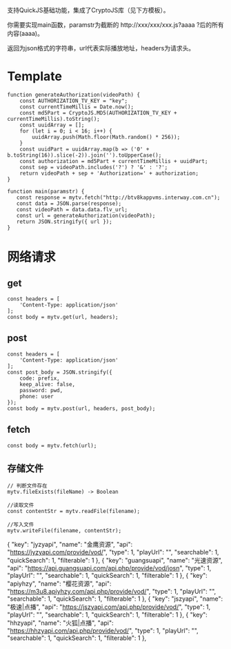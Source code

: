 支持QuickJS基础功能，集成了CryptoJS库（见下方模板）。

你需要实现main函数，paramstr为截断的 http://xxx/xxx/xxx.js?aaaa ?后的所有内容(aaaa)。

返回为json格式的字符串，url代表实际播放地址，headers为请求头。

# Template
```
function generateAuthorization(videoPath) {
    const AUTHORIZATION_TV_KEY = "key";
    const currentTimeMillis = Date.now();
    const md5Part = CryptoJS.MD5(AUTHORIZATION_TV_KEY + currentTimeMillis).toString();
    const uuidArray = [];
    for (let i = 0; i < 16; i++) {
        uuidArray.push(Math.floor(Math.random() * 256));
    }
    const uuidPart = uuidArray.map(b => ('0' + b.toString(16)).slice(-2)).join('').toUpperCase();
    const authorization = md5Part + currentTimeMillis + uuidPart;
    const sep = videoPath.includes('?') ? '&' : '?';
    return videoPath + sep + 'Authorization=' + authorization;
}

function main(paramstr) {
   const response = mytv.fetch("http://btv8kappvms.interway.com.cn");
   const data = JSON.parse(response);
   const videoPath = data.data.flv_url;
   const url = generateAuthorization(videoPath);
   return JSON.stringify({ url });
}
```

# 网络请求

## get

```
const headers = [
    'Content-Type: application/json'
];
const body = mytv.get(url, headers);
```

## post

```
const headers = [
    'Content-Type: application/json'
];
const post_body = JSON.stringify({
    code: prefix,
    keep_alive: false,
    password: pwd,
    phone: user
});
const body = mytv.post(url, headers, post_body);
```

## fetch
```
const body = mytv.fetch(url);
```

## 存储文件

```
// 判断文件存在
mytv.fileExists(fileName) -> Boolean

//读取文件
const contentStr = mytv.readFile(filename);

//写入文件
mytv.writeFile(filename, contentStr);

```

 {
            "key": "jyzyapi",
            "name": "金鹰资源",
            "api": "https://jyzyapi.com/provide/vod/",
            "type": 1,
            "playUrl": "",
            "searchable": 1,
            "quickSearch": 1,
            "filterable": 1
        },
        {
            "key": "guangsuapi",
            "name": "光速资源",
            "api": "https://api.guangsuapi.com/api.php/provide/vod/josn",
            "type": 1,
            "playUrl": "",
            "searchable": 1,
            "quickSearch": 1,
            "filterable": 1
        },
        {
            "key": "apiyhzy",
            "name": "樱花资源",
            "api": "https://m3u8.apiyhzy.com/api.php/provide/vod/",
            "type": 1,
            "playUrl": "",
            "searchable": 1,
            "quickSearch": 1,
            "filterable": 1
        },
         {
            "key": "jszyapi",
            "name": "极速|点播",
            "api": "https://jszyapi.com/api.php/provide/vod/",
            "type": 1,
            "playUrl": "",
            "searchable": 1,
            "quickSearch": 1,
            "filterable": 1
        },
         {
            "key": "hhzyapi",
            "name": "火狐|点播",
            "api": "https://hhzyapi.com/api.php/provide/vod/",
            "type": 1,
            "playUrl": "",
            "searchable": 1,
            "quickSearch": 1,
            "filterable": 1
        },
        